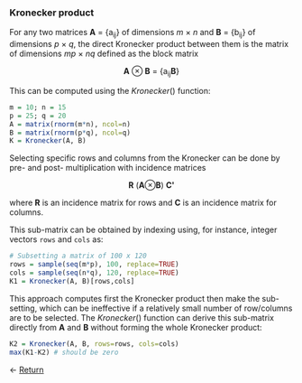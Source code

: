 
### Kronecker product
For any two matrices
<b>A</b> = \{a<sub>ij</sub>\} of dimensions <i>m</i> &times; <i>n</i> and
<b>B</b> = \{b<sub>ij</sub>\} of dimensions <i>p</i> &times; <i>q</i>, the direct Kronecker product between them is the matrix of dimensions <i>mp</i> &times; <i>nq</i> defined as the block matrix

<p align="center">
<b>A</b> &otimes; <b>B</b> = &#123;a<sub>ij</sub><b>B</b>&#125;
</p>

This can be computed using the *Kronecker*() function:
```r
m = 10; n = 15
p = 25; q = 20
A = matrix(rnorm(m*n), ncol=n)
B = matrix(rnorm(p*q), ncol=q)
K = Kronecker(A, B)
```

Selecting specific rows and columns from the Kronecker can be done by pre- and post- multiplication with incidence matrices 

<p align="center">
<b>R</b> (<b>A</b>&otimes;<b>B</b>) <b>C'</b>
</p>

where
<b>R</b> is an incidence matrix for rows and <b>C</b> is an incidence matrix for columns.

This sub-matrix can be obtained by indexing using, for instance, integer vectors `rows` and `cols` as:
```r
# Subsetting a matrix of 100 x 120
rows = sample(seq(m*p), 100, replace=TRUE)
cols = sample(seq(n*q), 120, replace=TRUE)
K1 = Kronecker(A, B)[rows,cols]
```

This approach computes first the Kronecker product then make the sub-setting, which can be ineffective if a relatively small number of row/columns are to be selected. The *Kronecker*() function can derive this sub-matrix directly from <b>A</b> and <b>B</b> without forming the whole Kronecker product:
```r
K2 = Kronecker(A, B, rows=rows, cols=cols)
max(K1-K2) # should be zero
```

<- [Return](https://github.com/MarcooLopez/tensorEVD/blob/main/README.md)
